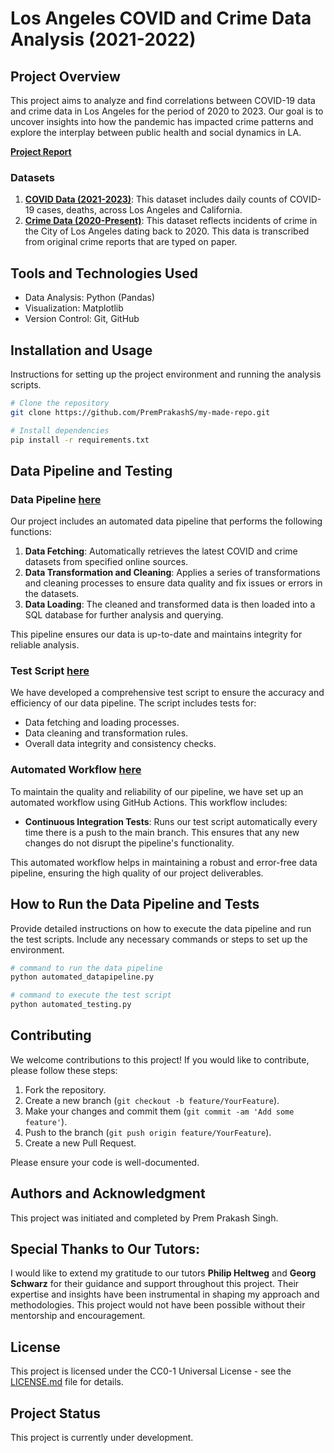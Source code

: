 # Los Angeles COVID and Crime Data Analysis (2021-2022)

## Project Overview
This project aims to analyze and find correlations between COVID-19 data and crime data in Los Angeles for the period of 2020 to 2023. Our goal is to uncover insights into how the pandemic has impacted crime patterns and explore the interplay between public health and social dynamics in LA.

[**Project Report**](project/report.ipynb)

### Datasets
1. [**COVID Data (2021-2023)**](https://catalog.data.gov/dataset/la-county-covid-cases): This dataset includes daily counts of COVID-19 cases, deaths, across Los Angeles and California.
2. [**Crime Data (2020-Present)**](https://catalog.data.gov/dataset/crime-data-from-2020-to-present): This dataset reflects incidents of crime in the City of Los Angeles dating back to 2020. This data is transcribed from original crime reports that are typed on paper.

## Tools and Technologies Used
- Data Analysis: Python (Pandas)
- Visualization: Matplotlib
- Version Control: Git, GitHub

## Installation and Usage
Instructions for setting up the project environment and running the analysis scripts.

```bash
# Clone the repository
git clone https://github.com/PremPrakashS/my-made-repo.git

# Install dependencies
pip install -r requirements.txt

```

## Data Pipeline and Testing

### Data Pipeline [here](project/automated_datapipeline.py)
Our project includes an automated data pipeline that performs the following functions:
1. **Data Fetching**: Automatically retrieves the latest COVID and crime datasets from specified online sources.
2. **Data Transformation and Cleaning**: Applies a series of transformations and cleaning processes to ensure data quality and fix issues or errors in the datasets.
3. **Data Loading**: The cleaned and transformed data is then loaded into a SQL database for further analysis and querying.

This pipeline ensures our data is up-to-date and maintains integrity for reliable analysis.

### Test Script [here](project/automated_testing.py)
We have developed a comprehensive test script to ensure the accuracy and efficiency of our data pipeline. The script includes tests for:
- Data fetching and loading processes.
- Data cleaning and transformation rules.
- Overall data integrity and consistency checks.

### Automated Workflow [here](.github\workflows/run-tests.yml)
To maintain the quality and reliability of our pipeline, we have set up an automated workflow using GitHub Actions. This workflow includes:
- **Continuous Integration Tests**: Runs our test script automatically every time there is a push to the main branch. This ensures that any new changes do not disrupt the pipeline's functionality.

This automated workflow helps in maintaining a robust and error-free data pipeline, ensuring the high quality of our project deliverables.

## How to Run the Data Pipeline and Tests
Provide detailed instructions on how to execute the data pipeline and run the test scripts. Include any necessary commands or steps to set up the environment.

```bash
# command to run the data pipeline
python automated_datapipeline.py

# command to execute the test script
python automated_testing.py
```

## Contributing
We welcome contributions to this project! If you would like to contribute, please follow these steps:
1. Fork the repository.
2. Create a new branch (`git checkout -b feature/YourFeature`).
3. Make your changes and commit them (`git commit -am 'Add some feature'`).
4. Push to the branch (`git push origin feature/YourFeature`).
5. Create a new Pull Request.

Please ensure your code is well-documented.

## Authors and Acknowledgment
This project was initiated and completed by Prem Prakash Singh. 

## Special Thanks to Our Tutors:
I would like to extend my gratitude to our tutors **Philip Heltweg** and **Georg Schwarz** for their guidance and support throughout this project. Their expertise and insights have been instrumental in shaping my approach and methodologies. This project would not have been possible without their mentorship and encouragement.

## License
This project is licensed under the CC0-1 Universal License - see the [LICENSE.md](LICENSE) file for details.


## Project Status
This project is currently under development.
